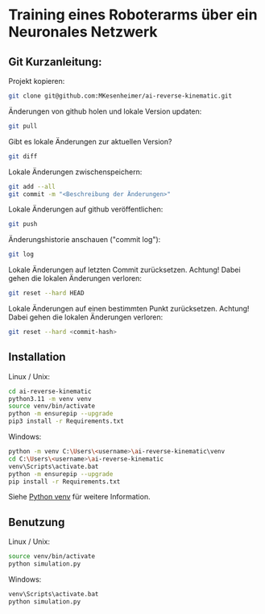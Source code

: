 # Training eines Roboterarms über ein Neuronales Netzwerk

## Git Kurzanleitung:

Projekt kopieren:

```bash
git clone git@github.com:MKesenheimer/ai-reverse-kinematic.git
```

Änderungen von github holen und lokale Version updaten:

```bash
git pull
```

Gibt es lokale Änderungen zur aktuellen Version?

```bash
git diff
```

Lokale Änderungen zwischenspeichern:

```bash
git add --all
git commit -m "<Beschreibung der Änderungen>"
```

Lokale Änderungen auf github veröffentlichen:

```bash
git push
```

Änderungshistorie anschauen ("commit log"):

```bash
git log
```

Lokale Änderungen auf letzten Commit zurücksetzen. Achtung! Dabei gehen die lokalen Änderungen verloren:

```bash
git reset --hard HEAD
```

Lokale Änderungen auf einen bestimmten Punkt zurücksetzen. Achtung! Dabei gehen die lokalen Änderungen verloren:

```bash
git reset --hard <commit-hash>
```



## Installation

Linux / Unix:

```bash
cd ai-reverse-kinematic
python3.11 -m venv venv
source venv/bin/activate
python -m ensurepip --upgrade
pip3 install -r Requirements.txt
```

Windows:
```bash
python -m venv C:\Users\<username>\ai-reverse-kinematic\venv
cd C:\Users\<username>\ai-reverse-kinematic
venv\Scripts\activate.bat
python -m ensurepip --upgrade
pip install -r Requirements.txt
```

Siehe [Python venv](https://docs.python.org/3/library/venv.html) für weitere Information.

## Benutzung

Linux / Unix:

```bash
source venv/bin/activate
python simulation.py
```

Windows:

```bash
venv\Scripts\activate.bat
python simulation.py
```
